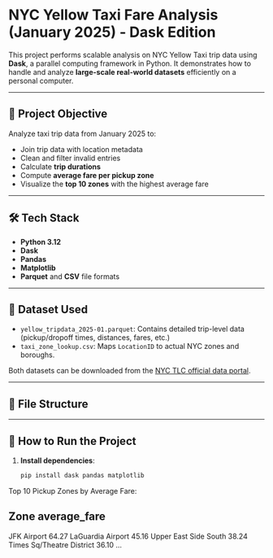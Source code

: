 # NYC Yellow Taxi Fare Analysis (January 2025) - Dask Edition

This project performs scalable analysis on NYC Yellow Taxi trip data using **Dask**, a parallel computing framework in Python. It demonstrates how to handle and analyze **large-scale real-world datasets** efficiently on a personal computer.

---

## 🚀 Project Objective

Analyze taxi trip data from January 2025 to:

- Join trip data with location metadata
- Clean and filter invalid entries
- Calculate **trip durations**
- Compute **average fare per pickup zone**
- Visualize the **top 10 zones** with the highest average fare

---

## 🛠️ Tech Stack

- **Python 3.12**
- **Dask**
- **Pandas**
- **Matplotlib**
- **Parquet** and **CSV** file formats

---

## 📁 Dataset Used

- `yellow_tripdata_2025-01.parquet`: Contains detailed trip-level data (pickup/dropoff times, distances, fares, etc.)
- `taxi_zone_lookup.csv`: Maps `LocationID` to actual NYC zones and boroughs.

Both datasets can be downloaded from the [NYC TLC official data portal](https://www.nyc.gov/site/tlc/about/tlc-trip-record-data.page).

---

## 📂 File Structure

---

## 🔧 How to Run the Project

1. **Install dependencies**:
   ```bash
   pip install dask pandas matplotlib
Top 10 Pickup Zones by Average Fare:

Zone                          average_fare
------------------------------------------
JFK Airport                     64.27
LaGuardia Airport               45.16
Upper East Side South           38.24
Times Sq/Theatre District       36.10
...
